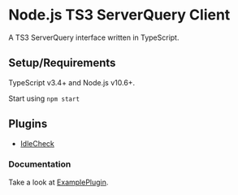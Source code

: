 # Node.js TS3 ServerQuery Client

A TS3 ServerQuery interface written in TypeScript.

## Setup/Requirements
TypeScript v3.4+ and Node.js v10.6+.

Start using `npm start`

## Plugins
- [IdleCheck](https://github.com/weedz/node-ts3_idlecheck)

### Documentation
Take a look at [ExamplePlugin](https://github.com/weedz/node-ts3_exampleplugin).
